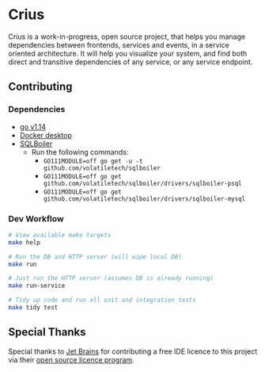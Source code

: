 # Crius
Crius is a work-in-progress, open source project, that helps you manage dependencies between frontends, services and events, in a service oriented architecture. It will help you visualize your system, and find both direct and transitive dependencies of any service, or any service endpoint.

## Contributing

### Dependencies

* [go v1.14](https://golang.org/dl/)
* [Docker desktop](https://docs.docker.com/desktop/)
* [SQLBoiler](https://github.com/volatiletech/sqlboiler)
    * Run the following commands:
        * `GO111MODULE=off go get -u -t github.com/volatiletech/sqlboiler`
        * `GO111MODULE=off go get github.com/volatiletech/sqlboiler/drivers/sqlboiler-psql`
        * `GO111MODULE=off go get github.com/volatiletech/sqlboiler/drivers/sqlboiler-mysql`

### Dev Workflow

```bash
# View available make targets
make help

# Run the DB and HTTP server (will wipe local DB)
make run

# Just run the HTTP server (assumes DB is already running)
make run-service

# Tidy up code and run all unit and integration tests
make tidy test
```

## Special Thanks

Special thanks to [Jet Brains](https://www.jetbrains.com/?from=crius) for contributing a free IDE licence to this project via their [open source licence program](https://www.jetbrains.com/community/opensource/#support?from=crius).
